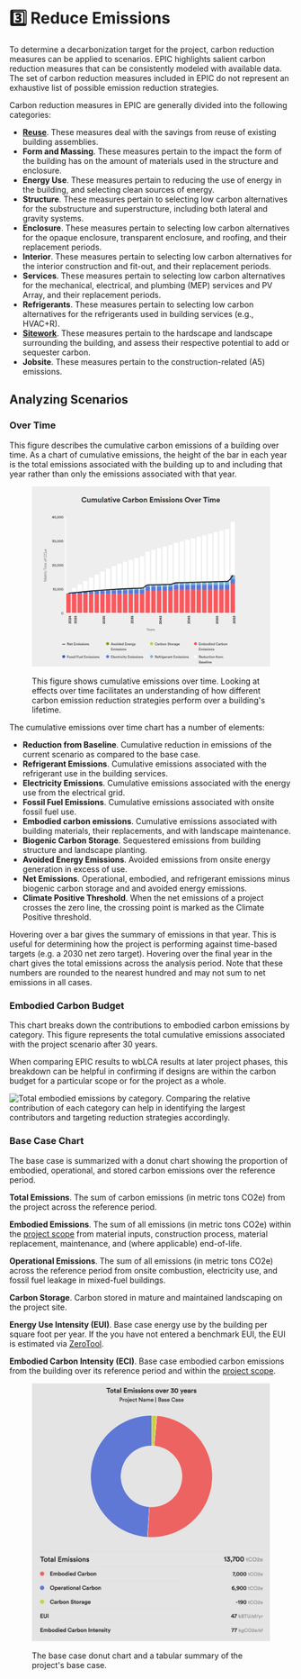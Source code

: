 # 3️⃣ Reduce Emissions

To determine a decarbonization target for the project, carbon reduction measures can be applied to scenarios. EPIC highlights salient carbon reduction measures that can be consistently modeled with available data. The set of carbon reduction measures included in EPIC do not represent an exhaustive list of possible emission reduction strategies.

Carbon reduction measures in EPIC are generally divided into the following categories:

* [**Reuse**](reduction-and-reuse.md#reduction-and-reuse). These measures deal with the savings from reuse of existing building assemblies.
* **Form and Massing**. These measures pertain to the impact the form of the building has on the amount of materials used in the structure and enclosure.&#x20;
* **Energy Use**. These measures pertain to reducing the use of energy in the building, and selecting clean sources of energy.
* **Structure**. These measures pertain to selecting low carbon alternatives for the substructure and superstructure, including both lateral and gravity systems.
* **Enclosure**. These measures pertain to selecting low carbon alternatives for the opaque enclosure, transparent enclosure, and roofing, and their replacement periods.
* **Interior**. These measures pertain to selecting low carbon alternatives for the interior construction and fit-out, and their replacement periods.
* **Services**. These measures pertain to selecting low carbon alternatives for the mechanical, electrical, and plumbing (MEP) services and PV Array, and their replacement periods.
* **Refrigerants**. These measures pertain to selecting low carbon alternatives for the refrigerants used in building services (e.g., HVAC+R).
* [**Sitework**](reduction-and-reuse.md#site-and-landscape). These measures pertain to the hardscape and landscape surrounding the building, and assess their respective potential to add or sequester carbon.
* **Jobsite**. These measures pertain to the construction-related (A5) emissions.

## Analyzing Scenarios

### Over Time

This figure describes the cumulative carbon emissions of a building over time. As a chart of cumulative emissions, the height of the bar in each year is the total emissions associated with the building up to and including that year rather than only the emissions associated with that year.

<div align="left">

<figure><img src="../../.gitbook/assets/image (22).png" alt=""><figcaption><p>This figure shows cumulative emissions over time. Looking at effects over time facilitates an understanding of how different carbon emission reduction strategies perform over a building's lifetime.</p></figcaption></figure>

</div>

The cumulative emissions over time chart has a number of elements:

* **Reduction from Baseline**. Cumulative reduction in emissions of the current scenario as compared to the base case.
* **Refrigerant Emissions**. Cumulative emissions associated with the refrigerant use in the building services.&#x20;
* **Electricity Emissions**. Cumulative emissions associated with the energy use from the electrical grid.&#x20;
* **Fossil Fuel Emissions**. Cumulative emissions associated with onsite fossil fuel use.&#x20;
* **Embodied carbon emissions**. Cumulative emissions associated with building materials, their replacements, and with landscape maintenance.
* **Biogenic Carbon Storage**. Sequestered emissions from building structure and landscape planting.
* **Avoided Energy Emissions**. Avoided emissions from onsite energy generation in excess of use.
* **Net Emissions**. Operational, embodied, and refrigerant emissions minus biogenic carbon storage and and avoided energy emissions.
* **Climate Positive Threshold**. When the net emissions of a project crosses the zero line, the crossing point is marked as the Climate Positive threshold.

Hovering over a bar gives the summary of emissions in that year. This is useful for determining how the project is performing against time-based targets (e.g. a 2030 net zero target). Hovering over the final year in the chart gives the total emissions across the analysis period. Note that these numbers are rounded to the nearest hundred and may not sum to net emissions in all cases.

### Embodied Carbon Budget

This chart breaks down the contributions to embodied carbon emissions by category. This figure represents the total cumulative emissions associated with the project scenario after 30 years.

When comparing EPIC results to wbLCA results at later project phases, this breakdown can be helpful in confirming if designs are within the carbon budget for a particular scope or for the project as a whole.&#x20;

![Total embodied emissions by category. Comparing the relative contribution of each category can help in identifying the largest contributors and targeting reduction strategies accordingly.](<../../.gitbook/assets/2022-06-01 13\_47\_31-EPIC Assessment-01.png>)

### Base Case Chart

The base case is summarized with a donut chart showing the proportion of embodied, operational, and stored carbon emissions over the reference period.

**Total Emissions**. The sum of carbon emissions (in metric tons CO2e) from the project across the reference period.&#x20;

**Embodied Emissions**. The sum of all emissions (in metric tons CO2e) within the [project scope](broken-reference) from material inputs, construction process, material replacement, maintenance, and (where applicable) end-of-life.

**Operational Emissions**. The sum of all emissions (in metric tons CO2e) across the reference period from onsite combustion, electricity use, and fossil fuel leakage in mixed-fuel buildings.

**Carbon Storage**. Carbon stored in mature and maintained landscaping on the project site.

**Energy Use Intensity (EUI)**. Base case energy use by the building per square foot per year. If the you have not entered a benchmark EUI, the EUI is estimated via [ZeroTool](https://zerotool.org/).&#x20;

**Embodied Carbon Intensity (ECI)**. Base case embodied carbon emissions from the building over its reference period and within the [project scope](broken-reference).

<figure><img src="../../.gitbook/assets/Base Case Chart.png" alt=""><figcaption><p>The base case donut chart and a tabular summary of the project's base case.</p></figcaption></figure>

